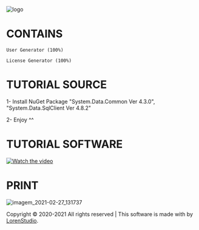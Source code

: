 ![logo](https://lorenstudio.com/img/logo.png)


# CONTAINS
```
User Generator (100%)

License Generator (100%)
```
# TUTORIAL SOURCE
1- Install NuGet Package  "System.Data.Common Ver 4.3.0", "System.Data.SqlClient Ver 4.8.2"

2- Enjoy ^^
# TUTORIAL SOFTWARE

[![Watch the video](https://i.imgur.com/ewZypYv.png)](https://www.youtube.com/watch?v=mGvhNDoO0Mw)


# PRINT
![imagem_2021-02-27_131737](https://user-images.githubusercontent.com/79727598/109392998-286a1800-78fe-11eb-8685-c8cdf425cd3e.png)



Copyright © 2020-2021 All rights reserved | This software is made with  by [LorenStudio](http://lorenstudio.com).
